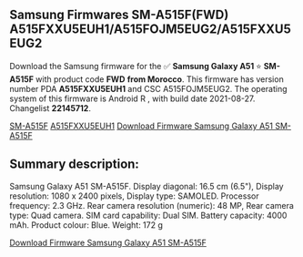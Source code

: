 <h2>Samsung Firmwares SM-A515F(FWD) A515FXXU5EUH1/A515FOJM5EUG2/A515FXXU5EUG2</h2>
Download the Samsung firmware for the ✅ <strong>Samsung Galaxy A51 </strong> ⭐ <strong>SM-A515F</strong> with product code <strong>FWD</strong> <strong> from Morocco</strong>. This firmware has version number PDA <strong>A515FXXU5EUH1</strong> and CSC A515FOJM5EUG2. The operating system of this firmware is Android R , with build date 2021-08-27. Changelist <strong>22145712</strong>.


[SM-A515F](https://samfirm.shop/samsung/model/SM-A515F)
[A515FXXU5EUH1](https://samfirm.shop/samsung/pda/A515FXXU5EUH1)
[Download Firmware Samsung Galaxy A51 SM-A515F](https://samfirm.shop/samsung/firmware/453325)
<h2>Summary description:</h2>
<p>Samsung Galaxy A51 SM-A515F. Display diagonal: 16.5 cm (6.5"), Display resolution: 1080 x 2400 pixels, Display type: SAMOLED. Processor frequency: 2.3 GHz. Rear camera resolution (numeric): 48 MP, Rear camera type: Quad camera. SIM card capability: Dual SIM. Battery capacity: 4000 mAh. Product colour: Blue. Weight: 172 g</p>


[Download Firmware Samsung Galaxy A51 SM-A515F](https://samfirm.shop/samsung/firmware/453325)
